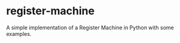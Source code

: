 register-machine
================
A simple implementation of a Register Machine in Python with some examples.
